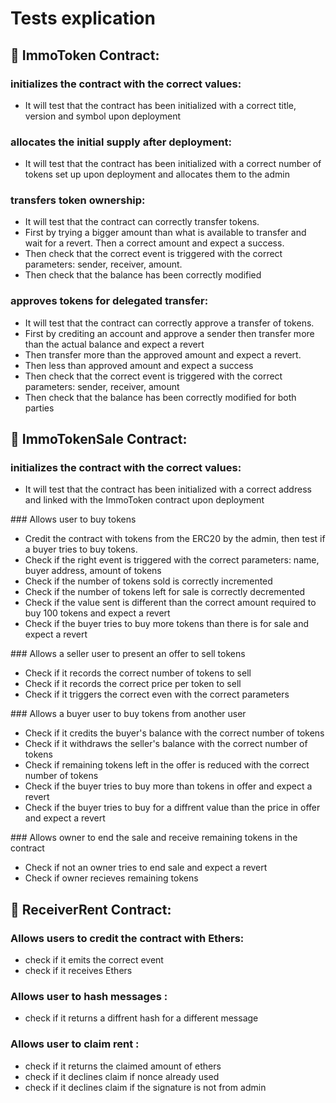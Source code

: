 # Tests explication

## :page_with_curl: ImmoToken Contract:

### initializes the contract with the correct values:

- It will test that the contract has been initialized with a correct title, version and symbol upon deployment

### allocates the initial supply after deployment:

- It will test that the contract has been initialized with a correct number of tokens set up upon deployment and allocates them to the admin

### transfers token ownership:

- It will test that the contract can correctly transfer tokens.
- First by trying a bigger amount than what is available to transfer and wait for a revert. Then a correct amount and expect a success.
- Then check that the correct event is triggered with the correct parameters: sender, receiver, amount.
- Then check that the balance has been correctly modified

### approves tokens for delegated transfer:

- It will test that the contract can correctly approve a transfer of tokens.
- First by crediting an account and approve a sender then transfer more than the actual balance and expect a revert
- Then transfer more than the approved amount and expect a revert.
- Then less than approved amount and expect a success
- Then check that the correct event is triggered with the correct parameters: sender, receiver, amount
- Then check that the balance has been correctly modified for both parties

## :page_with_curl: ImmoTokenSale Contract:

### initializes the contract with the correct values:

- It will test that the contract has been initialized with a correct address and linked with the ImmoToken contract upon deployment

### Allows user to buy tokens

- Credit the contract with tokens from the ERC20 by the admin, then test if a buyer tries to buy tokens.
- Check if the right event is triggered with the correct parameters: name, buyer address, amount of tokens
- Check if the number of tokens sold is correctly incremented
- Check if the number of tokens left for sale is correctly decremented
- Check if the value sent is different than the correct amount required to buy 100 tokens and expect a revert
- Check if the buyer tries to buy more tokens than there is for sale and expect a revert

### Allows a seller user to present an offer to sell tokens

- Check if it records the correct number of tokens to sell
- Check if it records the correct price per token to sell
- Check if it triggers the correct even with the correct parameters

### Allows a buyer user to buy tokens from another user

- Check if it credits the buyer's balance with the correct number of tokens
- Check if it withdraws the seller's balance with the correct number of tokens
- Check if remaining tokens left in the offer is reduced with the correct number of tokens
- Check if the buyer tries to buy more than tokens in offer and expect a revert
- Check if the buyer tries to buy for a diffrent value than the price in offer and expect a revert

### Allows owner to end the sale and receive remaining tokens in the contract

- Check if not an owner tries to end sale and expect a revert
- Check if owner recieves remaining tokens

## :page_with_curl: ReceiverRent Contract:

### Allows users to credit the contract with Ethers:

- check if it emits the correct event
- check if it receives Ethers

### Allows user to hash messages :

- check if it returns a diffrent hash for a different message

### Allows user to claim rent :

- check if it returns the claimed amount of ethers
- check if it declines claim if nonce already used
- check if it declines claim if the signature is not from admin
